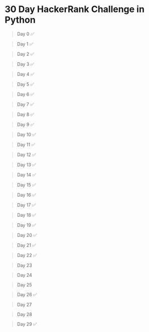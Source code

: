 # 30 Day HackerRank Challenge in Python

> Day 0 :white_check_mark:

> Day 1 :white_check_mark:

> Day 2 :white_check_mark:

> Day 3 :white_check_mark:

> Day 4 :white_check_mark:

> Day 5 :white_check_mark:

> Day 6 :white_check_mark:

> Day 7 :white_check_mark:

> Day 8 :white_check_mark:

> Day 9 :white_check_mark:

> Day 10 :white_check_mark:

> Day 11 :white_check_mark:

> Day 12 :white_check_mark:

> Day 13 :white_check_mark:

> Day 14 :white_check_mark:

> Day 15 :white_check_mark:

> Day 16 :white_check_mark:

> Day 17 :white_check_mark:

> Day 18 :white_check_mark:

> Day 19 :white_check_mark:

> Day 20 :white_check_mark:

> Day 21 :white_check_mark:

> Day 22 :white_check_mark:

> Day 23

> Day 24

> Day 25

> Day 26 :white_check_mark:

> Day 27

> Day 28

> Day 29 :white_check_mark:
